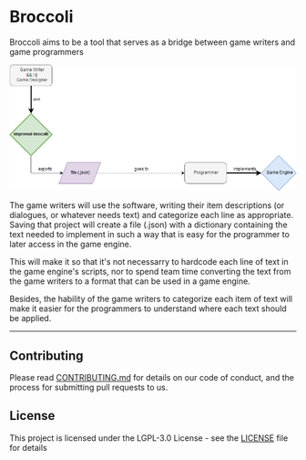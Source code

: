 # Broccoli

Broccoli aims to be a tool that serves as a bridge between game writers and game programmers

![ReadMe Diagram](img/README_Diagram.png)

The game writers will use the software, writing their item descriptions (or dialogues, or whatever needs text) and categorize each line as appropriate. Saving that project will create a file (.json) with a dictionary containing the text needed to implement in such a way that is easy for the programmer to later access in the game engine.

This will make it so that it's not necessarry to hardcode each line of text in the game engine's scripts, nor to spend team time  converting the text from the game writers to a format that can be used in a game engine.

Besides, the hability of the game writers to categorize each item of text will make it easier for the programmers to understand where each text should be applied.

<hr>

## Contributing

Please read [CONTRIBUTING.md](CONTRIBUTING.md) for details on our code of conduct, and the process for submitting pull requests to us.

## License
This project is licensed under the  LGPL-3.0 License - see the [LICENSE](LICENSE) file for details